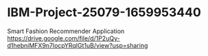 # IBM-Project-25079-1659953440
Smart Fashion Recommender Application
https://drive.google.com/file/d/1P2uQy-d1hebniMFX9n7locpYRqIGt1uB/view?usp=sharing
